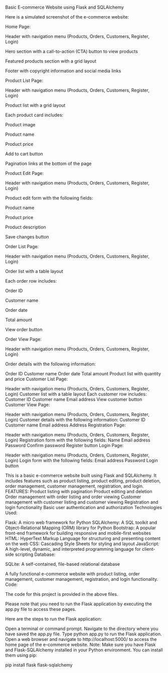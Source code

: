 Basic E-commerce Website using Flask and SQLAlchemy

Here is a simulated screenshot of the e-commerce website:

Home Page:

Header with navigation menu (Products, Orders, Customers, Register, Login)

Hero section with a call-to-action (CTA) button to view products

Featured products section with a grid layout


Footer with copyright information and social media links

Product List Page:

Header with navigation menu (Products, Orders, Customers, Register, Login)

Product list with a grid layout

Each product card includes:

Product image

Product name

Product price

Add to cart button

Pagination links at the bottom of the page

Product Edit Page:

Header with navigation menu (Products, Orders, Customers, Register, Login)

Product edit form with the following fields:

Product name

Product price

Product description

Save changes button

Order List Page:

Header with navigation menu (Products, Orders, Customers, Register, Login)

Order list with a table layout

Each order row includes:

Order ID

Customer name

Order date

Total amount

View order button

Order View Page:

Header with navigation menu (Products, Orders, Customers, Register, Login)

Order details with the following information:

Order ID
Customer name
Order date
Total amount
Product list with quantity and price
Customer List Page:

Header with navigation menu (Products, Orders, Customers, Register, Login)
Customer list with a table layout
Each customer row includes:
Customer ID
Customer name
Email address
View customer button
Customer View Page:

Header with navigation menu (Products, Orders, Customers, Register, Login)
Customer details with the following information:
Customer ID
Customer name
Email address
Address
Registration Page:

Header with navigation menu (Products, Orders, Customers, Register, Login)
Registration form with the following fields:
Name
Email address
Password
Confirm password
Register button
Login Page:

Header with navigation menu (Products, Orders, Customers, Register, Login)
Login form with the following fields:
Email address
Password
Login button

This is a basic e-commerce website built using Flask and SQLAlchemy. It includes features such as product listing, product editing, product deletion, order management, customer management, registration, and login.
FEATURES:
Product listing with pagination
Product editing and deletion
Order management with order listing and order viewing
Customer management with customer listing and customer viewing
Registration and login functionality
Basic user authentication and authorization
Technologies Used:

Flask: A micro web framework for Python
SQLAlchemy: A SQL toolkit and Object-Relational Mapping (ORM) library for Python
Bootstrap: A popular front-end framework for building responsive and mobile-first websites
HTML: HyperText Markup Language for structuring and presenting content on the web
CSS: Cascading Style Sheets for styling and layout
JavaScript: A high-level, dynamic, and interpreted programming language for client-side scripting
Database:

SQLite: A self-contained, file-based relational database

A fully functional e-commerce website with product listing, order management, customer management, registration, and login functionality.
Code:

The code for this project is provided in the above files.

Please note that you need to run the Flask application by executing the app.py file to access these pages.

Here are the steps to run the Flask application:

Open a terminal or command prompt.
Navigate to the directory where you have saved the app.py file.
Type python app.py to run the Flask application.
Open a web browser and navigate to http://localhost:5000/ to access the home page of the e-commerce website.
Note: Make sure you have Flask and Flask-SQLAlchemy installed in your Python environment. You can install them using pip:

pip install flask flask-sqlalchemy
